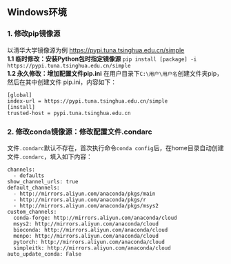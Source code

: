 ## Windows环境

### 1. 修改pip镜像源
以清华大学镜像源为例 https://pypi.tuna.tsinghua.edu.cn/simple  
**1.1 临时修改：安装Python包时指定镜像源**
```pip install [package] -i https://pypi.tuna.tsinghua.edu.cn/simple```  
**1.2 永久修改：增加配置文件pip.ini**
在用户目录下`C:\用户\用户名`创建文件夹pip，然后在其中创建文件 pip.ini，内容如下：
```
[global]
index-url = https://pypi.tuna.tsinghua.edu.cn/simple
[install]
trusted-host = pypi.tuna.tsinghua.edu.cn
```


### 2. 修改conda镜像源：修改配置文件.condarc
文件`.condarc`默认不存在，首次执行命令`conda config`后，在home目录自动创建文件`.condarc`，填入如下内容：
```
channels:
  - defaults
show_channel_urls: true
default_channels:
  - http://mirrors.aliyun.com/anaconda/pkgs/main
  - http://mirrors.aliyun.com/anaconda/pkgs/r
  - http://mirrors.aliyun.com/anaconda/pkgs/msys2
custom_channels:
  conda-forge: http://mirrors.aliyun.com/anaconda/cloud
  msys2: http://mirrors.aliyun.com/anaconda/cloud
  bioconda: http://mirrors.aliyun.com/anaconda/cloud
  menpo: http://mirrors.aliyun.com/anaconda/cloud
  pytorch: http://mirrors.aliyun.com/anaconda/cloud
  simpleitk: http://mirrors.aliyun.com/anaconda/cloud
auto_update_conda: False
```
